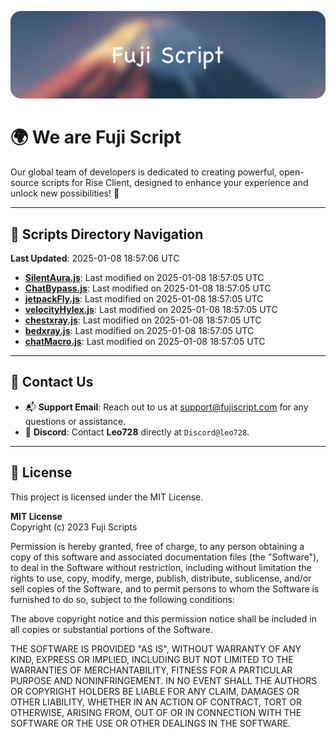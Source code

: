 ![Banner](.github/b.webp)

# 🌍 **We are Fuji Script**

Our global team of developers is dedicated to creating powerful, open-source scripts for Rise Client, designed to enhance your experience and unlock new possibilities! 🌟

---
<!-- SCRIPTS_NAVIGATION_START -->
## 📂 **Scripts Directory Navigation**

**Last Updated**: 2025-01-08 18:57:06 UTC

- **[SilentAura.js](scripts/SilentAura.js)**: Last modified on 2025-01-08 18:57:05 UTC
- **[ChatBypass.js](scripts/ChatBypass.js)**: Last modified on 2025-01-08 18:57:05 UTC
- **[jetpackFly.js](scripts/jetpackFly.js)**: Last modified on 2025-01-08 18:57:05 UTC
- **[velocityHylex.js](scripts/velocityHylex.js)**: Last modified on 2025-01-08 18:57:05 UTC
- **[chestxray.js](scripts/chestxray.js)**: Last modified on 2025-01-08 18:57:05 UTC
- **[bedxray.js](scripts/bedxray.js)**: Last modified on 2025-01-08 18:57:05 UTC
- **[chatMacro.js](scripts/chatMacro.js)**: Last modified on 2025-01-08 18:57:05 UTC

<!-- SCRIPTS_NAVIGATION_END -->

---

## 💬 **Contact Us**  
- 📬 **Support Email**: Reach out to us at [support@fujiscript.com](mailto:support@fujiscript.com) for any questions or assistance.  
- 💬 **Discord**: Contact **Leo728** directly at `Discord@leo728`.

---

## 📜 **License**

This project is licensed under the MIT License.  

**MIT License**  
Copyright (c) 2023 Fuji Scripts  

Permission is hereby granted, free of charge, to any person obtaining a copy of this software and associated documentation files (the "Software"), to deal in the Software without restriction, including without limitation the rights to use, copy, modify, merge, publish, distribute, sublicense, and/or sell copies of the Software, and to permit persons to whom the Software is furnished to do so, subject to the following conditions:  

The above copyright notice and this permission notice shall be included in all copies or substantial portions of the Software.  

THE SOFTWARE IS PROVIDED "AS IS", WITHOUT WARRANTY OF ANY KIND, EXPRESS OR IMPLIED, INCLUDING BUT NOT LIMITED TO THE WARRANTIES OF MERCHANTABILITY, FITNESS FOR A PARTICULAR PURPOSE AND NONINFRINGEMENT. IN NO EVENT SHALL THE AUTHORS OR COPYRIGHT HOLDERS BE LIABLE FOR ANY CLAIM, DAMAGES OR OTHER LIABILITY, WHETHER IN AN ACTION OF CONTRACT, TORT OR OTHERWISE, ARISING FROM, OUT OF OR IN CONNECTION WITH THE SOFTWARE OR THE USE OR OTHER DEALINGS IN THE SOFTWARE.  
